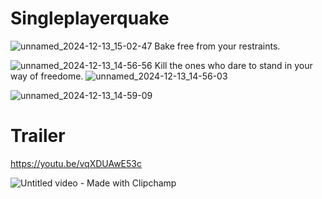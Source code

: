 # Singleplayerquake

![unnamed_2024-12-13_15-02-47](https://github.com/user-attachments/assets/3aa6b6f5-84b5-418b-bd86-af1f523ef8db)
Bake free from your restraints.

![unnamed_2024-12-13_14-56-56](https://github.com/user-attachments/assets/07ea8499-785d-4e33-b440-55292b9baa2c)
Kill the ones who dare to stand in your way of freedome.
![unnamed_2024-12-13_14-56-03](https://github.com/user-attachments/assets/924a3684-64c3-45d7-85b1-6c1267c66e08)

![unnamed_2024-12-13_14-59-09](https://github.com/user-attachments/assets/7184bdf2-26ba-44e0-b259-e9cd1c158472)

# Trailer

https://youtu.be/vqXDUAwE53c

![Untitled video - Made with Clipchamp](https://github.com/user-attachments/assets/e15fc4ae-32b9-47e5-ac82-8c741f82c837)

